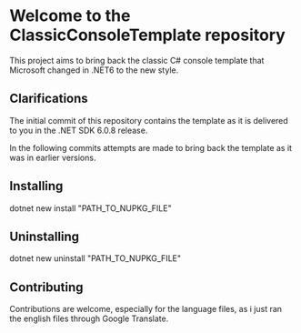 # Welcome to the ClassicConsoleTemplate repository
This project aims to bring back the classic C# console template that Microsoft changed in .NET6 to the new style.

## Clarifications
The initial commit of this repository contains the template as it is delivered to you in the .NET SDK 6.0.8 release.

In the following commits attempts are made to bring back the template as it was in earlier versions.

## Installing
dotnet new install "PATH_TO_NUPKG_FILE"

## Uninstalling
dotnet new uninstall "PATH_TO_NUPKG_FILE"

## Contributing
Contributions are welcome, especially for the language files, as i just ran the english files through Google Translate.